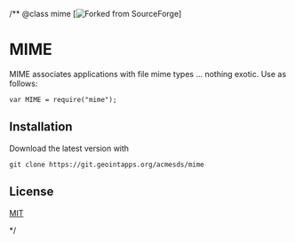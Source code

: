 /**
@class mime [![Forked from SourceForge](https://sourceforge.net)]
# MIME

MIME associates applications with file mime types ... nothing exotic.  Use as follows:
	
	var MIME = require("mime");

## Installation

Download the latest version with

	git clone https://git.geointapps.org/acmesds/mime

## License

[MIT](LICENSE)

*/